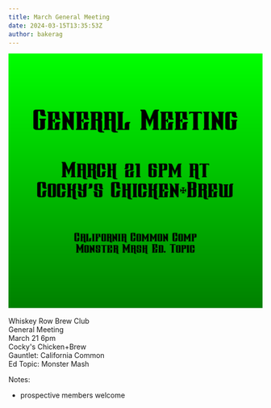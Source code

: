 ```yaml
---
title: March General Meeting
date: 2024-03-15T13:35:53Z
author: bakerag
---
```


![image](event.png)

Whiskey Row Brew Club  
General Meeting  
March 21 6pm  
Cocky's Chicken+Brew  
Gauntlet: California Common  
Ed Topic: Monster Mash  
  
Notes:  
  
  * prospective members welcome  
  
